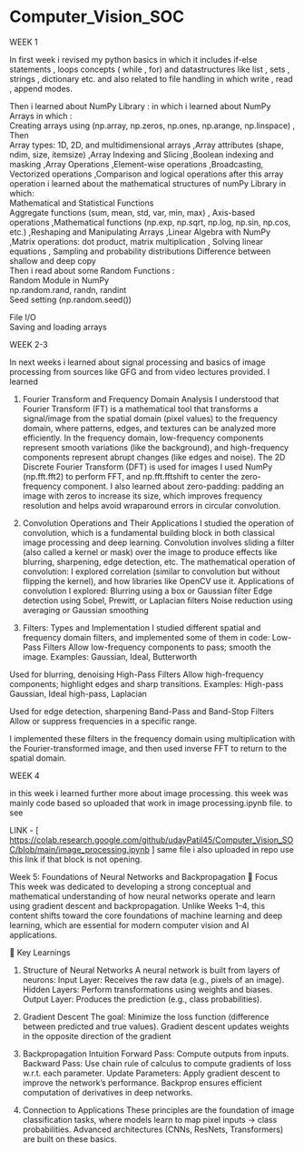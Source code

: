 # Computer_Vision_SOC

WEEK 1

In first week i revised my python basics in which it includes if-else statements , loops concepts ( while , for) and datastructures like list , sets , strings , dictionary etc. and also related to file handling in which write , read , append modes. 

Then i learned about NumPy Library :
in which i learned about NumPy Arrays in which :  
Creating arrays using  (np.array, np.zeros, np.ones, np.arange, np.linspace)  , Then  
Array types: 1D, 2D, and multidimensional arrays ,Array attributes (shape, ndim, size, itemsize) ,Array Indexing and Slicing ,Boolean indexing and masking ,Array Operations ,Element-wise operations ,Broadcasting, Vectorized operations  ,Comparison and logical operations 
after this array operation i learned about the mathematical structures of numPy Library in which:   
Mathematical and Statistical Functions     
Aggregate functions (sum, mean, std, var, min, max) , Axis-based operations  ,Mathematical functions (np.exp, np.sqrt, np.log, np.sin, np.cos, etc.)  ,Reshaping and Manipulating Arrays  ,Linear Algebra with NumPy ,Matrix operations: dot product, matrix multiplication , Solving linear equations , Sampling and probability distributions
Difference between shallow and deep copy    
Then i read about some Random Functions :    
Random Module in NumPy   
np.random.rand, randn, randint    
Seed setting (np.random.seed())    
    

File I/O    
Saving and loading arrays   

WEEK 2-3

In next weeks i learned about signal processing and basics of image processing from sources like GFG and from video lectures provided.
I learned
1. Fourier Transform and Frequency Domain Analysis
I understood that Fourier Transform (FT) is a mathematical tool that transforms a signal/image from the spatial domain (pixel values) to the frequency domain, where patterns, edges, and textures can be analyzed more efficiently.
In the frequency domain, low-frequency components represent smooth variations (like the background), and high-frequency components represent abrupt changes (like edges and noise).
The 2D Discrete Fourier Transform (DFT) is used for images
 I used NumPy (np.fft.fft2) to perform FFT, and np.fft.fftshift to center the zero-frequency component.
I also learned about zero-padding: padding an image with zeros to increase its size, which improves frequency resolution and helps avoid wraparound errors in circular convolution.

2. Convolution Operations and Their Applications
I studied the operation of convolution, which is a fundamental building block in both classical image processing and deep learning.
Convolution involves sliding a filter (also called a kernel or mask) over the image to produce effects like blurring, sharpening, edge detection, etc.
The mathematical operation of convolution:
I explored correlation (similar to convolution but without flipping the kernel), and how libraries like OpenCV use it.
Applications of convolution I explored:
Blurring using a box or Gaussian filter
Edge detection using Sobel, Prewitt, or Laplacian filters
Noise reduction using averaging or Gaussian smoothing

3. Filters: Types and Implementation
I studied different spatial and frequency domain filters, and implemented some of them in code:
Low-Pass Filters
Allow low-frequency components to pass; smooth the image.
Examples: Gaussian, Ideal, Butterworth

Used for blurring, denoising
 High-Pass Filters
Allow high-frequency components; highlight edges and sharp transitions.
Examples: High-pass Gaussian, Ideal high-pass, Laplacian

Used for edge detection, sharpening
Band-Pass and Band-Stop Filters
Allow or suppress frequencies in a specific range.

I implemented these filters in the frequency domain using multiplication with the Fourier-transformed image, and then used inverse FFT to return to the spatial domain.


WEEK 4 

in this week i learned further more about image processing. this week was mainly code based so uploaded that work in image processing.ipynb file.
to see 

LINK - [ https://colab.research.google.com/github/udayPatil45/Computer_Vision_SOC/blob/main/image_processing.ipynb ]
same file i also uploaded in repo use this link if that block is not opening.

 Week 5: Foundations of Neural Networks and Backpropagation
🔹 Focus
This week was dedicated to developing a strong conceptual and mathematical understanding of how neural networks operate and learn using gradient descent and backpropagation. Unlike Weeks 1–4, this content shifts toward the core foundations of machine learning and deep learning, which are essential for modern computer vision and AI applications.

🔹 Key Learnings
1. Structure of Neural Networks
A neural network is built from layers of neurons:
Input Layer: Receives the raw data (e.g., pixels of an image).
Hidden Layers: Perform transformations using weights and biases.
Output Layer: Produces the prediction (e.g., class probabilities).

2. Gradient Descent
The goal: Minimize the loss function (difference between predicted and true values).
Gradient descent updates weights in the opposite direction of the gradient

3. Backpropagation Intuition
Forward Pass: Compute outputs from inputs.
Backward Pass: Use chain rule of calculus to compute gradients of loss w.r.t. each parameter.
Update Parameters: Apply gradient descent to improve the network’s performance.
Backprop ensures efficient computation of derivatives in deep networks.

4. Connection to Applications
These principles are the foundation of image classification tasks, where models learn to map pixel inputs → class probabilities.
Advanced architectures (CNNs, ResNets, Transformers) are built on these basics.
